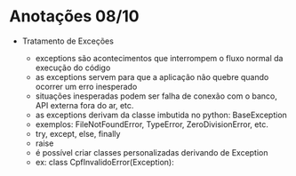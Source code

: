 # Anotações 08/10

- Tratamento de Exceções

  - exceptions são acontecimentos que interrompem o fluxo normal da execução do código
  - as exceptions servem para que a aplicação não quebre quando ocorrer um erro inesperado
  - situações inesperadas podem ser falha de conexão com o banco, API externa fora do ar, etc.
  - as exceptions derivam da classe imbutida no python: BaseException
  - exemplos: FileNotFoundError, TypeError, ZeroDivisionError, etc.
  - try, except, else, finally
  - raise
  - é possível criar classes personalizadas derivando de Exception
  - ex: class CpfInvalidoError(Exception):